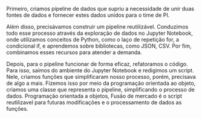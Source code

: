 Primeiro, criamos pipeline de dados que supriu a necessidade de unir duas fontes de dados e fornecer estes dados unidos para o time de PI.

Além disso, precisávamos construir um pipeline reutilizável. Conduzimos todo esse processo através da exploração de dados no Jupyter Notebook, 
onde utilizamos conceitos de Python, como o laço de repetição for, a condicional if, e aprendemos sobre bibliotecas, como JSON, CSV. Por fim, combinamos esses recursos para atender a demanda.

Depois, para o pipeline funcionar de forma eficaz, refatoramos o código. Para isso, saímos do ambiente do Jupyter Notebook e redigimos um script. 
Nele, criamos funções que simplificaram nosso processo, porém, precisava de algo a mais. Fizemos isso por meio da programação orientada ao objeto, criamos uma classe que representa o pipeline, simplificando o processo de dados.
Programação orientada a objetos, Fusão de mercado é o script reutilizavel para futuras modificações e o processamento de dados as funções.
